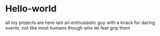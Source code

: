 # Hello-world
all my projects are here 
iam an enthusiastic guy with a knack for daring events.
not like most humans though who let fear grip them
